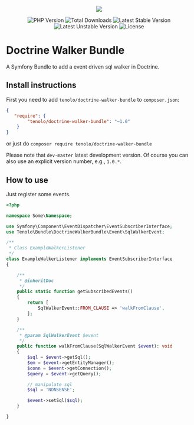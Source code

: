 <p align="center"><img src="https://tenolo.de/themes/486/img/tenolo_werbeagentur_bochum.png"></p>

<p align="center">
<img src="https://img.shields.io/packagist/php-v/tenolo/doctrine-walker-bundle.svg" alt="PHP Version">
<img src="https://poser.pugx.org/tenolo/doctrine-walker-bundle/downloads.svg" alt="Total Downloads">
<img src="https://poser.pugx.org/tenolo/doctrine-walker-bundle/v/stable.svg" alt="Latest Stable Version">
<img src="https://poser.pugx.org/tenolo/doctrine-walker-bundle/v/unstable.svg" alt="Latest Unstable Version">
<img src="https://poser.pugx.org/tenolo/doctrine-walker-bundle/license.svg" alt="License">
</p>

# Doctrine Walker Bundle

A Symfony Bundle to add a event driven sql walker in Doctrine.

## Install instructions

First you need to add `tenolo/doctrine-walker-bundle` to `composer.json`:

``` json
{
   "require": {
        "tenolo/doctrine-walker-bundle": "~1.0"
    }
}
```

or just do `composer require tenolo/doctrine-walker-bundle`

Please note that `dev-master` latest development version. 
Of course you can also use an explicit version number, e.g., `1.0.*`.

## How to use

Just register some events.

```php
<?php

namespace Some\Namespace;

use Symfony\Component\EventDispatcher\EventSubscriberInterface;
use Tenolo\Bundle\DoctrineWalkerBundle\Event\SqlWalkerEvent;

/**
 * Class ExampleWalkerListener
 */
class ExampleWalkerListener implements EventSubscriberInterface
{

    /**
     * @inheritDoc
     */
    public static function getSubscribedEvents()
    {
        return [
            SqlWalkerEvent::FROM_CLAUSE => 'walkFromClause',
        ];
    }

    /**
     * @param SqlWalkerEvent $event
     */
    public function walkFromClause(SqlWalkerEvent $event): void
    {
        $sql = $event->getSql();
        $em = $event->getEntityManager();
        $conn = $event->getConnection();
        $query = $event->getQuery();

        // manipulate sql
        $sql = 'NONSENSE';

        $event->setSql($sql);
    }

}

```
